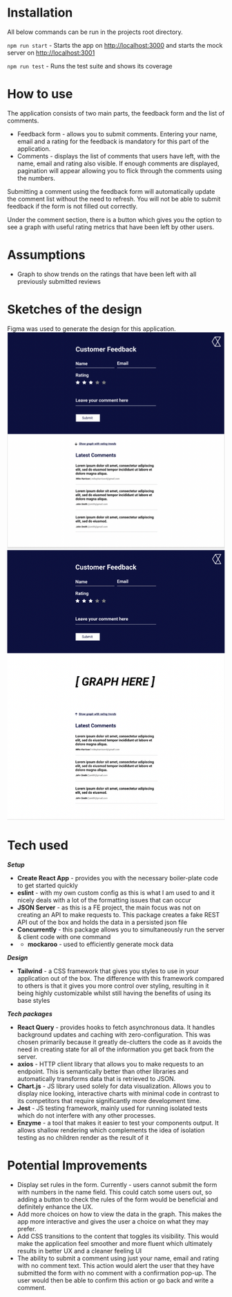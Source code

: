 # Installation
All below commands can be run in the projects root directory.

`npm run start` - Starts the app on 
[http://localhost:3000](http://localhost:3000)
and starts the mock server on 
[http://localhost:3001](http://localhost:3001)

`npm run test` - Runs the test suite and shows its coverage

# How to use
The application consists of two main parts, the feedback form
and the list of comments.
- Feedback form - allows you to submit comments. Entering your name, email and a rating for the feedback is mandatory for this part of the application.
- Comments - displays the list of comments that users have left, with the name, email and rating also visible. If enough comments are displayed, pagination will appear allowing you to flick through the comments using the numbers.

Submitting a comment using the feedback form will automatically update the comment list without the need to refresh. You will not be able to submit feedback if the form is not filled out correctly.

Under the comment section, there is a button which gives you the option to see a graph with useful rating metrics that have been left by other users.

# Assumptions

- Graph to show trends on the ratings that have been left with all previously submitted reviews

# Sketches of the design
Figma was used to generate the design for this application.
![alt text](./public/figma_sketch1.png)
![alt text](./public/figma_sketch2.png)

# Tech used

**_Setup_**
- **Create React App** - provides you with the necessary boiler-plate code to get started quickly
- **eslint** - with my own custom config as this is what I am used to and it nicely deals with a lot of the formatting issues that can occur
- **JSON Server** - as this is a FE project, the main focus was not on creating an API to make requests to. This package creates a fake REST API out of the box and holds the data in a persisted json file
- **Concurrently** - this package allows you to simultaneously run the server & client code with one command
- - **mockaroo** - used to efficiently generate mock data

**_Design_**
- **Tailwind** - a CSS framework that gives you styles to use in your application out of the box. The difference with this framework compared to others is that it gives you more control over styling, resulting in it being highly customizable whilst still having the benefits of using its base styles

**_Tech packages_**
- **React Query** - provides hooks to fetch asynchronous data. It handles background updates and caching with zero-configuration. This was chosen primarily because it greatly de-clutters the code as it avoids the need in creating state for all of the information you get back from the server.
- **axios** - HTTP client library that allows you to make requests to an endpoint. This is semantically better than other libraries and automatically transforms data that is retrieved to JSON.
- **Chart.js** - JS library used solely for data visualization. Allows you to display nice looking, interactive charts with minimal code in contrast to its competitors that require significantly more development time.
- **Jest** - JS testing framework, mainly used for running isolated tests which do not interfere with any other processes.
- **Enzyme** - a tool that makes it easier to test your components output. It allows shallow rendering which complements the idea of isolation testing as no children render as the result of it

# Potential Improvements

- Display set rules in the form. Currently - users cannot submit the form with numbers in the name field. This could catch some users out, so adding a button to check the rules of the form would be beneficial and definitely enhance the UX.
- Add more choices on how to view the data in the graph. This makes the app more interactive and gives the user a choice on what they may prefer.
- Add CSS transitions to the content that toggles its visibility. This would make the application feel smoother and more fluent which ultimately results in better UX and a cleaner feeling UI
- The ability to submit a comment using just your name, email and rating with no comment text. This action would alert the user that they have submitted the form with no comment with a confirmation pop-up. The user would then be able to confirm this action or go back and write a comment.